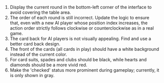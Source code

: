 ﻿1. Display the current round in the bottom-left corner of the interface to avoid covering the table area.
2. The order of each round is still incorrect. Update the logic to ensure that, even with a new AI player whose position index increases, the action order strictly follows clockwise or counterclockwise as in a real game.
3. The card back for AI players is not visually appealing. Find and use a better card back design.
4. The front of the cards (all cards in play) should have a white background instead of the current color.
5. For card suits, spades and clubs should be black, while hearts and diamonds should be a more vivid red.
6. Make the 'checked' status more prominent during gameplay; currently, it is only shown in gray.